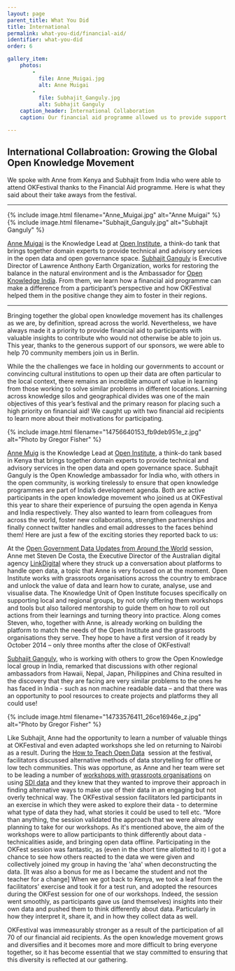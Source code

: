 ```yaml
---
layout: page
parent_title: What You Did
title: International
permalink: what-you-did/financial-aid/
identifier: what-you-did
order: 6

gallery_item:
    photos:
        -
          file: Anne_Muigai.jpg
          alt: Anne Muigai
        -
          file: Subhajit_Ganguly.jpg
          alt: Subhajit Ganguly
    caption_header: International Collaboration 
    caption: Our financial aid programme allowed us to provide support for over 70 interntional community members. This gave us the opportunity to learn across geographical barriers in order to stregthen and grow the global open knowledge movement. We spoke with Anne Muigai (Open Institute) from Kenya and Subhajit Ganguly (Open Knowledge Ambassador) from India, two participants, who were able to attend OKFestival thanks to the Financial Aid programme. Here is what they said about their take aways from the festival.

---
```


## International Collabroation: Growing the Global Open Knowledge Movement

<span class="summary">We spoke with Anne from Kenya and Subhajit from India who were able to attend OKFestival thanks to the Financial Aid programme. Here is what they said about their take aways from the festival.</span>

---

<div class="pull">
{% include image.html filename="Anne_Muigai.jpg" alt="Anne Muigai" %}
{% include image.html filename="Subhajit_Ganguly.jpg" alt="Subhajit Ganguly" %}
</div>

[Anne Muigai](https://twitter.com/eebiejeebiez) is the Knowledge Lead at [Open Institute](http://www.openinstitute.com/), a think-do tank that brings together domain experts to provide technical and advisory services in the open data and open governance space. [Subhajit Ganguly](https://twitter.com/subhajitganguly) is Executive Director of Lawrence Anthony Earth Organization, works for restoring the balance in the natural environment and is the Ambassador for [Open Knowledge India](http://in.okfn.org/). From them, we learn how a financial aid programme can make a difference from a participant’s perspective and how OKFestival helped them in the positive change they aim to foster in their regions.

---

Bringing together the global open knowledge movement has its challenges as we are, by definition, spread across the world. Nevertheless, we have always made it a priority to provide financial aid to participants with valuable insights to contribute who would not otherwise be able to join us. This year, thanks to the generous support of our sponsors, we were able to help 70 community members join us in Berlin.

While the the challenges we face in holding our governments to account or convincing cultural institutions to open up their data are often particular to the local context, there remains an incredible amount of value in learning from those working to solve similar problems in different locations. Learning across knowledge silos and geographical divides was one of the main objectives of this year&rsquo;s festival and the primary reason for placing such a high priority on financial aid! We caught up with two financial aid recipients to learn more about their motivations for participating.

<div class="pull">
{% include image.html filename="14756640153_fb9deb951e_z.jpg" alt="Photo by Gregor Fisher" %}
</div>

<a href="https://twitter.com/eebiejeebiez">Anne Muig</a> is the Knowledge Lead at <a href="http://www.openinstitute.com/">Open Institute</a>, a think-do tank based in Kenya that brings together domain experts to provide technical and advisory services in the open data and open governance space. Subhajit Ganguly is the Open Knowledge ambassador for India who, with others in the open community, is working tirelessly to ensure that open knowledge programmes are part of India&rsquo;s development agenda. Both are active participants in the open knowledge movement who joined us at OKFestival this year to share their experience of pursuing the open agenda in Kenya and India respectively. They also wanted to learn from colleagues from across the world, foster new collaborations, strengthen partnerships and finally connect twitter handles and email addresses to the faces behind them! Here are just a few of the exciting stories they reported back to us:

At the <a class="c0" href="http://sched.co/T1ngi4">Open Government Data Updates from Around the World</a> session, Anne met Steven De Costa, the Executive Director of the Australian digital agency <a class="c0" href="http://www.linkdigital.com.au/">LinkDigital</a> where they struck up a conversation about platforms to handle open data, a topic that Anne is very focused on at the moment. Open Institute works with grassroots organisations across the country to embrace and unlock the value of data and learn how to curate, analyse, use and visualise data. The Knowledge Unit of Open Institute focuses specifically on supporting local and regional groups, by not only offering them workshops and tools but also tailored mentorship to guide them on how to roll out actions from their learnings and turning theory into practice. Along comes Steven, who, together with Anne, is already working on building the platform to match the needs of the Open Institute and the grassroots organisations they serve. They hope to have a first version of it ready by October 2014 &ndash; only three months after the close of OKFestival!

<a href="https://twitter.com/subhajitganguly">Subhajit Ganguly</a>, who is working with others to grow the Open Knowledge local group in India, remarked that discussions with other regional ambassadors from Hawaii, Nepal, Japan, Philippines and China resulted in the discovery that they are facing are very similar problems to the ones he has faced in India - such as non machine readable data &ndash; and that there was an opportunity to pool resources to create projects and platforms they all could use!

<div class="pull">
{% include image.html filename="14733576411_26ce16946e_z.jpg" alt="Photo by Gregor Fisher" %}
</div>

Like Subhajit, Anne had the opportunity to learn a number of valuable things at OKFestival and even adapted workshops she led on returning to Nairobi as a result. During the <a class="c0" href="http://sched.co/T1n81P">How to Teach Open Data</a> &nbsp;session at the festival, facilitators discussed alternative methods of data storytelling for offline or low tech communities. This was opportune, as Anne and her team were set to be leading a number of <a class="c0" href="http://openinstitute.com/sdi-data-support-program/">workshops with grassroots organisations</a> on using <a href="http://kenyasdi.or.ke">SDI data</a> and they knew that they wanted to improve their approach in finding alternative ways to make use of their data in an engaging but not overly technical way. The OKFestival session facilitators led participants in an exercise in which they were asked to explore their data - to determine what type of data they had, what stories it could be used to tell etc. &ldquo;More than anything, the session validated the approach that we were already planning to take for our workshops. As it&#39;s mentioned above, the aim of the workshops were to allow participants to think differently about data - technicalities aside, and bringing open data offline.
Participating in the OKFest session was fantastic, as (even in the short time allotted to it) I got a chance to see how others reacted to the data we were given and collectively joined my group in having the &#39;aha&#39; when deconstructing the data. [It was also a bonus for me as I became the student and not the teacher for a change]
When we got back to Kenya, we took a leaf from the facilitators&#39; exercise and took it for a test run, and adopted the resources during the OKFest session for one of our workshops. Indeed, the session went smoothly, as participants gave us (and themselves) insights into their own data and pushed them to think differently about data. Particularly in how they interpret it, share it, and in how they collect data as well.

OKFestival was immeasurably stronger as a result of the participation of all 70 of our financial aid recipients. As the open knowledge movement grows and diversifies and it becomes more and more difficult to bring everyone together, so it has become essential that we stay committed to ensuring that this diversity is reflected at our gathering.




